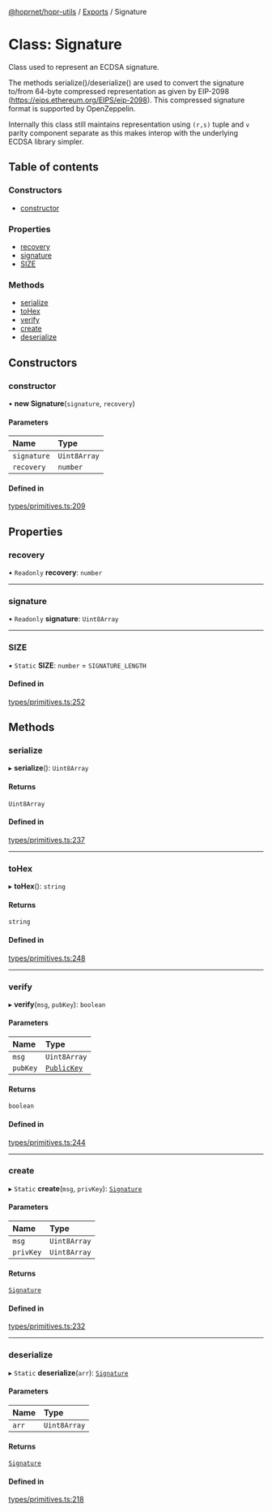 [@hoprnet/hopr-utils](../README.md) / [Exports](../modules.md) / Signature

# Class: Signature

Class used to represent an ECDSA signature.

The methods serialize()/deserialize() are used to convert the signature
to/from 64-byte compressed representation as given by EIP-2098 (https://eips.ethereum.org/EIPS/eip-2098).
This compressed signature format is supported by OpenZeppelin.

Internally this class still maintains representation using `(r,s)` tuple and `v` parity component separate
as this makes interop with the underlying ECDSA library simpler.

## Table of contents

### Constructors

- [constructor](Signature.md#constructor)

### Properties

- [recovery](Signature.md#recovery)
- [signature](Signature.md#signature)
- [SIZE](Signature.md#size)

### Methods

- [serialize](Signature.md#serialize)
- [toHex](Signature.md#tohex)
- [verify](Signature.md#verify)
- [create](Signature.md#create)
- [deserialize](Signature.md#deserialize)

## Constructors

### constructor

• **new Signature**(`signature`, `recovery`)

#### Parameters

| Name | Type |
| :------ | :------ |
| `signature` | `Uint8Array` |
| `recovery` | `number` |

#### Defined in

[types/primitives.ts:209](https://github.com/szczebel1995/hoprnet/blob/master/packages/utils/src/types/primitives.ts#L209)

## Properties

### recovery

• `Readonly` **recovery**: `number`

___

### signature

• `Readonly` **signature**: `Uint8Array`

___

### SIZE

▪ `Static` **SIZE**: `number` = `SIGNATURE_LENGTH`

#### Defined in

[types/primitives.ts:252](https://github.com/szczebel1995/hoprnet/blob/master/packages/utils/src/types/primitives.ts#L252)

## Methods

### serialize

▸ **serialize**(): `Uint8Array`

#### Returns

`Uint8Array`

#### Defined in

[types/primitives.ts:237](https://github.com/szczebel1995/hoprnet/blob/master/packages/utils/src/types/primitives.ts#L237)

___

### toHex

▸ **toHex**(): `string`

#### Returns

`string`

#### Defined in

[types/primitives.ts:248](https://github.com/szczebel1995/hoprnet/blob/master/packages/utils/src/types/primitives.ts#L248)

___

### verify

▸ **verify**(`msg`, `pubKey`): `boolean`

#### Parameters

| Name | Type |
| :------ | :------ |
| `msg` | `Uint8Array` |
| `pubKey` | [`PublicKey`](PublicKey.md) |

#### Returns

`boolean`

#### Defined in

[types/primitives.ts:244](https://github.com/szczebel1995/hoprnet/blob/master/packages/utils/src/types/primitives.ts#L244)

___

### create

▸ `Static` **create**(`msg`, `privKey`): [`Signature`](Signature.md)

#### Parameters

| Name | Type |
| :------ | :------ |
| `msg` | `Uint8Array` |
| `privKey` | `Uint8Array` |

#### Returns

[`Signature`](Signature.md)

#### Defined in

[types/primitives.ts:232](https://github.com/szczebel1995/hoprnet/blob/master/packages/utils/src/types/primitives.ts#L232)

___

### deserialize

▸ `Static` **deserialize**(`arr`): [`Signature`](Signature.md)

#### Parameters

| Name | Type |
| :------ | :------ |
| `arr` | `Uint8Array` |

#### Returns

[`Signature`](Signature.md)

#### Defined in

[types/primitives.ts:218](https://github.com/szczebel1995/hoprnet/blob/master/packages/utils/src/types/primitives.ts#L218)
